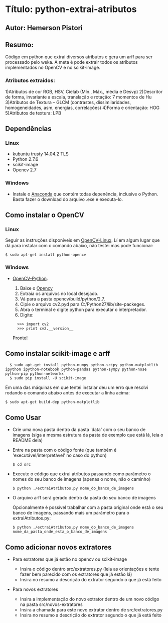 # Título: python-extrai-atributos
## Autor: Hemerson Pistori

## Resumo:

Código em python que extrai diversos atributos e gera um arff para ser processado pelo weka. A meta é pode extrair todos os atributos implementados no OpenCV e no scikit-image.

### Atributos extraídos:

1)Atributos de cor RGB, HSV, Cielab (Mín., Máx., média e Desvp)
2)Descritor de forma, invariante a escala, translação e rotação: 7 momentos de Hu 
3)Atributos de Textura – GLCM (contrastes, dissimilaridades, homogeneidades, asm, energias, correlações)
4)Forma e orientação: HOG
5)Atributos de textura: LPB


## Dependências

### Linux
- kubuntu trusty 14.04.2 TLS
- Python 2.7.6 
- scikit-image
- Opencv 2.7

### Windows

- Instale o [Anaconda](http://continuum.io/downloads) que contém todas depenência, inclusive o Python. Basta fazer o download do arquivo .exe e executa-lo.



## Como instalar o OpenCV

### Linux
  Seguir as instruções disponíveis em [OpenCV-Linux](http://docs.opencv.org/doc/tutorials/introduction/linux_install/linux_install.html#linux-installation). Lí em algum lugar que dá para instalar com o comando abaixo, não testei mas pode funcionar:
  ```
  $ sudo apt-get install python-opencv
  ```

### Windows
 - [OpenCV-Python](https://opencv-python-tutroals.readthedocs.org/en/latest/py_tutorials/py_setup/py_setup_in_windows/py_setup_in_windows.html#install-opencv-python-in-windows).
	1. Baixe o [Opencv](https://opencv-python-tutroals.readthedocs.org/en/latest/py_tutorials/py_setup/py_setup_in_windows/py_setup_in_windows.html#install-opencv-python-in-windows)
	2. Extraia os arquivos no local desejado.
	3. Vá para a pasta opencv/build/python/2.7.
	4. Cipie o arquivo cv2.pyd para C:/Python27/lib/site-packeges.
	5. Abra o terminal e digite python para executar o interpretador.
	6. Digite:
    	
      ```
        >>> import cv2
        >>> print cv2.__version__
      ```
    Pronto!




## Como instalar scikit-image e arff
```
  $ sudo apt-get install python-numpy python-scipy python-matplotlib ipython ipython-notebook python-pandas python-sympy python-nose python-pip python-networkx 
  $ sudo pip install -U scikit-image
```

  Em uma das máquinas em que tentei instalar deu um erro que resolvi rodando o comando abaixo antes de executar a linha acima:
  ```
  $ sudo apt-get build-dep python-matplotlib
  ```


 
## Como Usar
 
- Crie uma nova pasta dentro da pasta 'data' com o seu banco de imagens (siga a mesma estrutura da pasta de exemplo que está lá, leia o README dela)
- Entre na pasta com o código fonte (que também é 'executável/interpretável' no caso do python)
  
  ```
  $ cd src
  ```
- Execute o código que extrai atributos passando como parâmetro o nomes do seu banco de imagens (apenas o nome, não o caminho)
  
  ```
  $ python ./extraiAtributos.py nome_do_banco_de_imagens
  ```
- O arquivo arff será gerado dentro da pasta do seu banco de imagens

  Opcionalmente é possível trabalhar com a pasta original onde está o seu banco de imagens, passando mais um parâmetro para o extraiAtributos.py:

  ```
  $ python ./extraiAtributos.py nome_do_banco_de_imagens nome_da_pasta_onde_esta_o_banco_de_imagens
  ```


## Como adicionar novos extratores

- Para extratores que já estão no opencv ou scikit-image
  * Insira o código dentro src/extratores.py (leia as orientações e tente fazer bem parecido com os extratores que já estão lá)
  * Insira no resumo a descrição do extrator segundo o que já está feito

- Para novos extratores
  * Insira a implementação do novo extrator dentro de um novo código na pasta src/novos-extratores
  * Insira a chamada para este novo extrator dentro de src/extratores.py
  * Insira no resumo a descrição do extrator segundo o que já está feito
